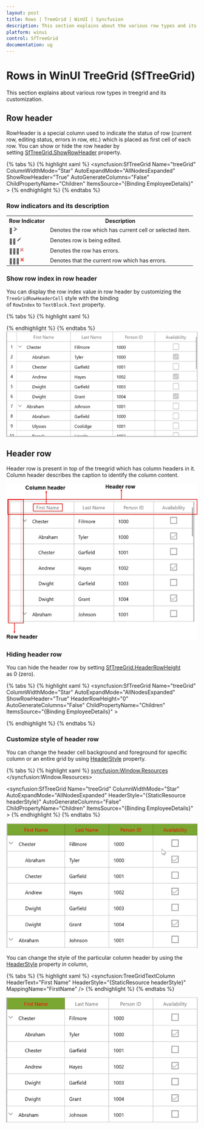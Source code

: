 ```yaml
---
layout: post
title: Rows | TreeGrid | WinUI | Syncfusion
description: This section explains about the various row types and its customization in WinUI TreeGrid (SfTreeGrid)
platform: winui
control: SfTreeGrid
documentation: ug
---
```


# Rows in WinUI TreeGrid (SfTreeGrid)

This section explains about various row types in treegrid and its customization.

## Row header

RowHeader is a special column used to indicate the status of row (current row, editing status, errors in row, etc.) which is placed as first cell of each row. You can show or hide the row header by setting [SfTreeGrid.ShowRowHeader](https://help.syncfusion.com/cr/winui/Syncfusion.UI.Xaml.Grids.SfGridBase.html#Syncfusion_UI_Xaml_Grids_SfGridBase_ShowRowHeader) property.

{% tabs %}
{% highlight xaml %}
<syncfusion:SfTreeGrid Name="treeGrid"
                       ColumnWidthMode="Star"
                       AutoExpandMode="AllNodesExpanded"
                       ShowRowHeader="True" 
                       AutoGenerateColumns="False"
                       ChildPropertyName="Children"
                       ItemsSource="{Binding EmployeeDetails}" >
{% endhighlight %}
{% endtabs %}

### Row indicators and its description

<table>
<tr>
<th>
Row Indicator
</th>
<th>
Description
</th>
</tr>
<tr>
<td>
<img src="Rows_images/Rows_img1.jpeg"/>
</td>
<td>
Denotes the row which has current cell or selected item.
</td>
</tr>
<tr>
<td>
<img src="Rows_images/Rows_img2.jpeg"/>
</td>
<td>
Denotes row is being edited. 
</td>
</tr>
<tr>
<td>
<img src="Rows_images/Rows_img3.jpeg"/>
</td>
<td>
Denotes the row has errors. 
</td>
</tr>
<tr>
<td>
<img src="Rows_images/Rows_img4.jpeg"/>
</td>
<td>
Denotes that the current row which has errors.
</td>
</tr>
</table>

### Show row index in row header

You can display the row index value in row header by customizing the `TreeGridRowHeaderCell` style with the binding of `RowIndex` to `TextBlock.Text` property.

{% tabs %}
{% highlight xaml %}
<Style TargetType="syncfusion:TreeGridRowHeaderCell">
    <Setter Property="Background" Value="Transparent" />
    <Setter Property="BorderBrush" Value="#FFE5E5E5" />
    <Setter Property="BorderThickness" Value="0,0,1,1" />
    <Setter Property="Padding" Value="0" />
    <Setter Property="IsTabStop" Value="False" />
    <Setter Property="Template">
        <Setter.Value>
            <ControlTemplate TargetType="syncfusion:TreeGridRowHeaderCell">
                <Border x:Name="PART_RowHeaderCellBorder"
            Background="{TemplateBinding Background}"
            BorderBrush="{TemplateBinding BorderBrush}"
            BorderThickness="{TemplateBinding BorderThickness}">
                    <Grid>
                        <!--RowIndex is displayed here -->
                        <TextBlock HorizontalAlignment="Center"
                        VerticalAlignment="Center"
                        Text="{Binding RowIndex,
                                          RelativeSource={RelativeSource TemplatedParent}}"
                        TextAlignment="Center" />
                    </Grid>
                </Border>
            </ControlTemplate>
        </Setter.Value>
    </Setter>
</Style>

{% endhighlight %}
{% endtabs %}
![Row header customized to show the row index in WinUI TreeGrid](Rows_images/Rows_img5.png)

## Header row

Header row is present in top of the treegrid which has column headers in it. Column header describes the caption to identify the column content.

![Header row of WinUI TreeGrid](Rows_images/Rows_img6.png)

### Hiding header row

You can hide the header row by setting [SfTreeGrid.HeaderRowHeight](https://help.syncfusion.com/cr/winui/Syncfusion.UI.Xaml.Grids.SfGridBase.html#Syncfusion_UI_Xaml_Grids_SfGridBase_HeaderRowHeight) as 0 (zero).

{% tabs %}
{% highlight xaml %}
<syncfusion:SfTreeGrid Name="treeGrid"
                       ColumnWidthMode="Star"
                       AutoExpandMode="AllNodesExpanded"
                       ShowRowHeader="True" 
                       HeaderRowHeight="0"
                       AutoGenerateColumns="False"
                       ChildPropertyName="Children"
                       ItemsSource="{Binding EmployeeDetails}" >

{% endhighlight %}
{% endtabs %}

### Customize style of header row

You can change the header cell background and foreground for specific column or an entire grid by using [HeaderStyle](https://help.syncfusion.com/cr/winui/Syncfusion.UI.Xaml.Grids.GridColumnBase.html#Syncfusion_UI_Xaml_Grids_GridColumnBase_HeaderStyle) property.

{% tabs %}
{% highlight xaml %}
<syncfusion:Window.Resources>
        <Style TargetType="syncfusion:TreeGridHeaderCell" x:Key="headerStyle">
            <Setter Property="Background" Value="#FF7AA732"/>
            <Setter Property="Foreground" Value="Red"/>
        </Style>
</syncfusion:Window.Resources>

<syncfusion:SfTreeGrid Name="treeGrid"
                       ColumnWidthMode="Star"
                       AutoExpandMode="AllNodesExpanded"
                       HeaderStyle="{StaticResource headerStyle}"
                       AutoGenerateColumns="False"
                       ChildPropertyName="Children"
                       ItemsSource="{Binding EmployeeDetails}" > 
{% endhighlight %}
{% endtabs %}

![Style of the header row changed in WinUI treeGrid](Rows_images/Rows_img7.png)

You can change the style of the particular column header by using the [HeaderStyle](https://help.syncfusion.com/cr/winui/Syncfusion.UI.Xaml.Grids.GridColumnBase.html#Syncfusion_UI_Xaml_Grids_GridColumnBase_HeaderStyle) property in column,

{% tabs %}
{% highlight xaml %}
<syncfusion:TreeGridTextColumn HeaderText="First Name" HeaderStyle="{StaticResource headerStyle}" MappingName="FirstName" />
{% endhighlight %}
{% endtabs %}

![Style of a single column header changed in WinUI TreeGrid](Rows_images/Rows_img8.png)

